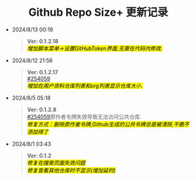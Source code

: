 <h1 align="center"> Github Repo Size+ 更新记录</h1> </p>

- 2024/8/13 00:19
  >**Ver:  0.1.2.18** <br> 
  *<mark>增加脚本菜单→设置GitHubToken界面,无需在代码内修改.</mark>*

- 2024/8/12 21:56
  >**Ver:  0.1.2.17** <br> [#254059](https://greasyfork.org/zh-CN/scripts/502291/discussions/254059)<br>
  *<mark>增加在用户资料仓库列表和org列表显示仓库大小.</mark>*

- 2024/8/5 05:18
  >**Ver:  0.1.2.8** <br> [#254059](https://greasyfork.org/zh-CN/scripts/502291/discussions/254059)原作者令牌失效导致无法访问公共仓库.<br>
  *<mark>修复方式：删除原作者令牌,Github生成的公共令牌总是被清除,干脆不添加得了</mark>*

- 2024/8/1 03:43
  >**Ver:  0.1.2** <br> 
  *<mark>修复在搜索页面失效问题<br> 修复查看其他仓库时不显示(增加延时)</mark>*